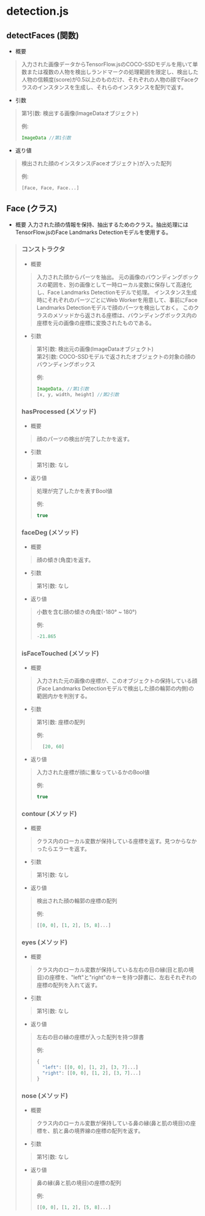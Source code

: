# detection.js

## detectFaces (関数)
- 概要
> 入力された画像データからTensorFlow.jsのCOCO-SSDモデルを用いて単数または複数の人物を検出しランドマークの処理範囲を限定し、検出した人物の信頼度(score)が0.5以上のものだけ、それぞれの人物の顔でFaceクラスのインスタンスを生成し、それらのインスタンスを配列で返す。

- 引数
> 第1引数: 検出する画像(ImageDataオブジェクト)
> 
> 例:  
> ```javascript
> ImageData //第1引数
> ```

- 返り値
> 検出された顔のインスタンス(Faceオブジェクト)が入った配列
> 
> 例:  
> ```javascript
> [Face, Face, Face...]
> ```

## Face (クラス)
- 概要
入力された顔の情報を保持、抽出するためのクラス。抽出処理にはTensorFlow.jsのFace Landmarks Detectionモデルを使用する。

> ### コンストラクタ
> - 概要
> > 入力された顔からパーツを抽出。
> > 元の画像のバウンディングボックスの範囲を、別の画像として一時ローカル変数に保存して高速化し、Face Landmarks Detectionモデルで処理。
> > インスタンス生成時にそれぞれのパーツごとにWeb Workerを用意して、事前にFace Landmarks Detectionモデルで顔のパーツを検出しておく。
> > このクラスのメソッドから返される座標は、バウンディングボックス内の座標を元の画像の座標に変換されたものである。
> > 
> - 引数
> > 第1引数: 検出元の画像(ImageDataオブジェクト)  
> > 第2引数: COCO-SSDモデルで返されたオブジェクトの対象の顔のバウンディングボックス
> > 
> > 例:  
> > ```javascript
> > ImageData, //第1引数
> > [x, y, width, height] //第2引数
> > ```
> 
> ### hasProcessed (メソッド)
> - 概要
> > 顔のパーツの検出が完了したかを返す。
> 
> - 引数
> > 第1引数: なし
> 
> - 返り値
> > 処理が完了したかを表すBool値
> > 
> > 例:  
> > ```javascript
> > true
> > ```
> 
> ### faceDeg (メソッド)
> - 概要
> > 顔の傾き(角度)を返す。
> 
> - 引数
> > 第1引数: なし
> 
> - 返り値
> > 小数を含む顔の傾きの角度(-180° ~ 180°)
> > 
> > 例:  
> > ```javascript
> > -21.865
> > ```
> 
> ### isFaceTouched (メソッド)
> - 概要
> > 入力された元の画像の座標が、このオブジェクトの保持している顔(Face Landmarks Detectionモデルで検出した顔の輪郭の内側)の範囲内かを判別する。
> 
> - 引数
> > 第1引数: 座標の配列
> >
> > 例:
> > ```javascript
> >   [20, 60]
> > ```
> 
> - 返り値
> > 入力された座標が顔に重なっているかのBool値
> > 
> > 例:  
> > ```javascript
> > true
> > ```
>
> ### contour (メソッド)
> - 概要
> > クラス内のローカル変数が保持している座標を返す。見つからなかったらエラーを返す。
> 
> - 引数
> > 第1引数: なし
> 
> - 返り値
> > 検出された顔の輪郭の座標の配列
> > 
> > 例:  
> > ```javascript
> > [[0, 0], [1, 2], [5, 8]...]
> > ```
> 
> ### eyes (メソッド)
> - 概要
> > クラス内のローカル変数が保持している左右の目の縁(目と肌の境目)の座標を、"left"と"right"のキーを持つ辞書に、左右それぞれの座標の配列を入れて返す。
> 
> - 引数
> > 第1引数: なし
> 
> - 返り値
> > 左右の目の縁の座標が入った配列を持つ辞書
> > 
> > 例:
> > ```javascript
> > {
> >   "left": [[0, 0], [1, 2], [3, 7]...]
> >   "right": [[0, 0], [1, 2], [3, 7]...]
> > }
> > ```
> 
> ### nose (メソッド)
> - 概要
> > クラス内のローカル変数が保持している鼻の縁(鼻と肌の境目)の座標を、肌と鼻の境界線の座標の配列を返す。
> 
> - 引数
> > 第1引数: なし
> 
> - 返り値
> > 鼻の縁(鼻と肌の境目)の座標の配列
> > 
> > 例:  
> > ```javascript
> > [[0, 0], [1, 2], [5, 8]...]
> > ```
